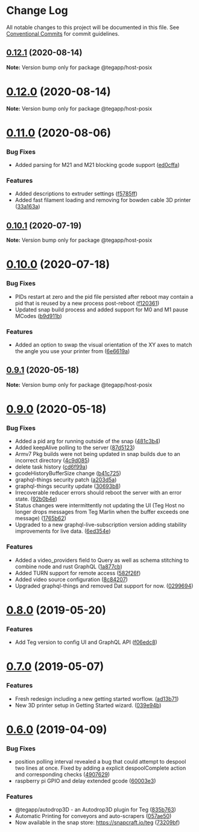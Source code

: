 # Change Log

All notable changes to this project will be documented in this file.
See [Conventional Commits](https://conventionalcommits.org) for commit guidelines.

## [0.12.1](https://github.com/teg/teg-host-posix/compare/v0.12.0...v0.12.1) (2020-08-14)

**Note:** Version bump only for package @tegapp/host-posix





# [0.12.0](https://github.com/teg/teg-host-posix/compare/v0.11.0...v0.12.0) (2020-08-14)

**Note:** Version bump only for package @tegapp/host-posix





# [0.11.0](https://github.com/teg/teg-host-posix/compare/v0.10.1...v0.11.0) (2020-08-06)


### Bug Fixes

* Added parsing for M21 and M21 blocking gcode support ([ed0cffa](https://github.com/teg/teg-host-posix/commit/ed0cffa))


### Features

* Added descriptions to extruder settings ([f5785ff](https://github.com/teg/teg-host-posix/commit/f5785ff))
* Added fast filament loading and removing for bowden cable 3D printer ([33a163a](https://github.com/teg/teg-host-posix/commit/33a163a))





## [0.10.1](https://github.com/teg/teg-host-posix/compare/v0.10.0...v0.10.1) (2020-07-19)

**Note:** Version bump only for package @tegapp/host-posix





# [0.10.0](https://github.com/teg/teg-host-posix/compare/v0.9.1...v0.10.0) (2020-07-18)


### Bug Fixes

* PIDs restart at zero and the pid file persisted after reboot may contain a pid that is reused by a new process post-reboot ([f120361](https://github.com/teg/teg-host-posix/commit/f120361))
* Updated snap build process and added support for M0 and M1 pause MCodes ([b9d911b](https://github.com/teg/teg-host-posix/commit/b9d911b))


### Features

* Added an option to swap the visual orientation of the XY axes to match the angle you use your printer from ([6e6619a](https://github.com/teg/teg-host-posix/commit/6e6619a))





## [0.9.1](https://github.com/teg/teg-host-posix/compare/v0.9.0...v0.9.1) (2020-05-18)

**Note:** Version bump only for package @tegapp/host-posix





# [0.9.0](https://github.com/teg/teg-host-posix/compare/v0.8.0...v0.9.0) (2020-05-18)


### Bug Fixes

* Added a pid arg for running outside of the snap ([481c3b4](https://github.com/teg/teg-host-posix/commit/481c3b4))
* Added keepAlive polling to the server ([87d5123](https://github.com/teg/teg-host-posix/commit/87d5123))
* Armv7 Pkg builds were not being updated in snap builds due to an incorrect directory ([4c9d085](https://github.com/teg/teg-host-posix/commit/4c9d085))
* delete task history ([cd6f99a](https://github.com/teg/teg-host-posix/commit/cd6f99a))
* gcodeHistoryBufferSize change ([b41c725](https://github.com/teg/teg-host-posix/commit/b41c725))
* graphql-things security patch ([a203d5a](https://github.com/teg/teg-host-posix/commit/a203d5a))
* graphql-things security update ([30693b8](https://github.com/teg/teg-host-posix/commit/30693b8))
* Irrecoverable reducer errors should reboot the server with an error state. ([92b0b4e](https://github.com/teg/teg-host-posix/commit/92b0b4e))
* Status changes were intermittently not updating the UI (Teg Host no longer drops messages from Teg Marlin when the buffer exceeds one message) ([1765b62](https://github.com/teg/teg-host-posix/commit/1765b62))
* Upgraded to a new graphql-live-subscription version adding stability improvements for live data. ([6ed354e](https://github.com/teg/teg-host-posix/commit/6ed354e))


### Features

* Added a video_providers field to Query as well as schema stitching to combine node and rust GraphQL ([1a877cb](https://github.com/teg/teg-host-posix/commit/1a877cb))
* Added TURN support for remote access ([582f26f](https://github.com/teg/teg-host-posix/commit/582f26f))
* Added video source configuration ([8c84207](https://github.com/teg/teg-host-posix/commit/8c84207))
* Upgraded graphql-things and removed Dat support for now. ([0299694](https://github.com/teg/teg-host-posix/commit/0299694))





# [0.8.0](https://github.com/teg/teg-host-posix/compare/v0.7.0...v0.8.0) (2019-05-20)


### Features

* Add Teg version to config UI and GraphQL API ([f06edc8](https://github.com/teg/teg-host-posix/commit/f06edc8))





# [0.7.0](https://github.com/teg/teg-host-posix/compare/v0.6.0...v0.7.0) (2019-05-07)


### Features

* Fresh redesign including a new getting started worflow. ([ad13b71](https://github.com/teg/teg-host-posix/commit/ad13b71))
* New 3D printer setup in Getting Started wizard. ([039e94b](https://github.com/teg/teg-host-posix/commit/039e94b))





# [0.6.0](https://github.com/teg/teg-host-posix/compare/v0.5.10...v0.6.0) (2019-04-09)


### Bug Fixes

* position polling interval revealed a bug that could attempt to despool two lines at once. Fixed by adding a explicit despoolComplete action and corresponding checks ([4907629](https://github.com/teg/teg-host-posix/commit/4907629))
* raspberry pi GPIO and delay extended gcode ([60003e3](https://github.com/teg/teg-host-posix/commit/60003e3))


### Features

* @tegapp/autodrop3D - an Autodrop3D plugin for Teg ([835b763](https://github.com/teg/teg-host-posix/commit/835b763))
* Automatic Printing for conveyors and auto-scrapers ([057ae50](https://github.com/teg/teg-host-posix/commit/057ae50))
* Now available in the snap store: https://snapcraft.io/teg ([73209bf](https://github.com/teg/teg-host-posix/commit/73209bf))
